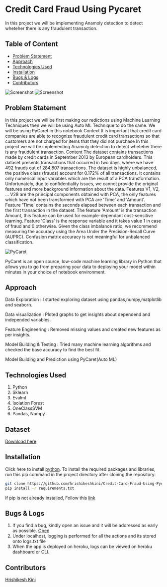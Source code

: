 # Credit Card Fraud Using Pycaret
In this project we will be implementing Anamoly detection to detect wheteher there is any fraudulent transaction.

## Table of Content
  * [Problem Statement](#problem-statement)
  * [Approach](#approach)
  * [Technologies Used](#technologies-used)
  * [Installation](#installation)
  * [Bugs & Logs](#bugs--logs)
  * [Contributors](#contributors)

![Screenshot](Capture.PNG)
![Screenshot](Capture2.PNG)


## Problem Statement
In this project we will be first making our redictions using Machine Learning Techniques then we will be using Auto ML Technique to do the same. We will be using PyCaret in this notebook
Context
It is important that credit card companies are able to recognize fraudulent credit card transactions so that customers are not charged for items that they did not purchase
In this project we will be implementing Anamoly detection to detect wheteher there is any fraudulent transaction.
Content
The dataset contains transactions made by credit cards in September 2013 by European cardholders.
This dataset presents transactions that occurred in two days, where we have 492 frauds out of 284,807 transactions. The dataset is highly unbalanced, the positive class (frauds) account for 0.172% of all transactions.
It contains only numerical input variables which are the result of a PCA transformation. Unfortunately, due to confidentiality issues, we cannot provide the original features and more background information about the data. Features V1, V2, … V28 are the principal components obtained with PCA, the only features which have not been transformed with PCA are 'Time' and 'Amount'. Feature 'Time' contains the seconds elapsed between each transaction and the first transaction in the dataset. The feature 'Amount' is the transaction Amount, this feature can be used for example-dependant cost-sensitive learning. Feature 'Class' is the response variable and it takes value 1 in case of fraud and 0 otherwise.
Given the class imbalance ratio, we recommend measuring the accuracy using the Area Under the Precision-Recall Curve (AUPRC). Confusion matrix accuracy is not meaningful for unbalanced classification.

![PyCaret](https://miro.medium.com/max/1024/1*Cku5-rqmqSIuhUyFkIAdIA.png)

PyCaret is an open source, low-code machine learning library in Python that allows you to go from preparing your data to deploying your model within minutes in your choice of notebook environment.

## Approach
Data Exploration : I started exploring dataset using pandas,numpy,matplotlib and seaborn.

Data visualization : Ploted graphs to get insights about dependend and independed variables.

Feature Engineering : Removed missing values and created new features as per insights.

Model Building & Testing : Tried many machine learning algorithms and checked the base accuracy to find the best fit.

Model Building and Prediction using PyCaret(Auto ML)

## Technologies Used
 
   1. Python 
   2. Sklearn
   3. Evalml
   4. Isolation Forest
   5. OneClassSVM
   6. Pandas, Numpy 

## Dataset
[Download here](https://drive.google.com/file/d/11_v_s1oTFNKz89FdcIRx1C1TVacbHRtg/view?usp=sharing)

## Installation
Click here to install [python](https://www.python.org/downloads/). To install the required packages and libraries, run this pip command in the project directory after cloning the repository:
```bash
git clone https://github.com/hrishikeshkini/Credit-Card-Fraud-Using-Pycaret.git
pip install -r requirements.txt
```
If pip is not already installed, Follow this [link](https://pip.pypa.io/en/stable/installation/)

## Bugs & Logs

1. If you find a bug, kindly open an issue and it will be addressed as early as possible. [Open](https://github.com/hrishikeshkini/Credit-Card-Fraud-Using-Pycaret/issues)
2. Under localhost, logging is performed for all the actions and its stored onto logs.txt file
3. When the app is deployed on heroku, logs can be viewed on  heroku dashboard or CLI.

## Contributors
  [Hrishikesh Kini](https://github.com/hrishikeshkini)
